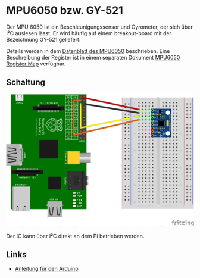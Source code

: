 MPU6050 bzw. GY-521
===================

Der MPU 6050 ist ein Beschleunigungssensor und Gyrometer, der sich
über I²C auslesen lässt. Er wird häufig auf einem breakout-board mit
der Bezeichnung GY-521 geliefert.

Details werden in dem [Datenblatt des MPU6050](doc/mpu6050.pdf)
beschrieben. Eine Beschreibung der Register ist in einem separaten
Dokument [MPU6050 Register Map](doc/MPU-6000-6050-Register-Map.pdf)
verfügbar.


Schaltung
---------

![Schaltung](doc/schaltung_mpu6050_Steckplatine.png)

Der IC kann über I²C direkt an dem Pi betrieben werden.




Links
-----

- [Anleitung für den Arduino](http://playground.arduino.cc/Main/MPU-6050)
